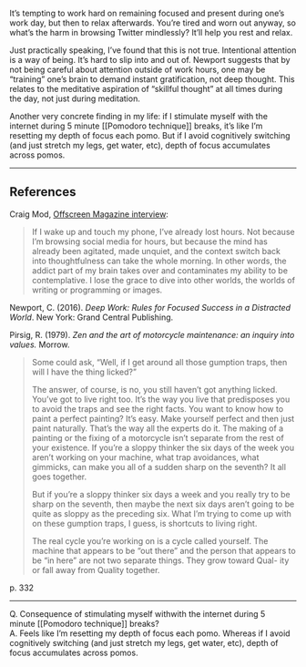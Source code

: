 It’s tempting to work hard on remaining focused and present during one’s work day, but then to relax afterwards. You’re tired and worn out anyway, so what’s the harm in browsing Twitter mindlessly? It’ll help you rest and relax.

Just practically speaking, I’ve found that this is not true. Intentional attention is a way of being. It’s hard to slip into and out of. Newport suggests that by not being careful about attention outside of work hours, one may be “training” one’s brain to demand instant gratification, not deep thought. This relates to the meditative aspiration of “skillful thought” at all times during the day, not just during meditation.

Another very concrete finding in my life: if I stimulate myself with the internet during 5 minute [[Pomodoro technique]] breaks, it’s like I’m resetting my depth of focus each pomo. But if I avoid cognitively switching (and just stretch my legs, get water, etc), depth of focus accumulates across pomos.

---

## References

Craig Mod, [Offscreen Magazine interview](https://craigmod.com/essays/offscreen_interview/):

> If I wake up and touch my phone, I’ve already lost hours. Not because I’m browsing social media for hours, but because the mind has already been agitated, made unquiet, and the context switch back into thoughtfulness can take the whole morning. In other words, the addict part of my brain takes over and contaminates my ability to be contemplative. I lose the grace to dive into other worlds, the worlds of writing or programming or images.

Newport, C. (2016). _Deep Work: Rules for Focused Success in a Distracted World_. New York: Grand Central Publishing.

Pirsig, R. (1979). _Zen and the art of motorcycle maintenance: an inquiry into values._ Morrow.

> Some could ask, “Well, if I get around all those gumption traps, then will I have the thing licked?”
> 
> The answer, of course, is no, you still haven’t got anything licked. You’ve got to live right too. It’s the way you live that predisposes you to avoid the traps and see the right facts. You want to know how to paint a perfect painting? It’s easy. Make yourself perfect and then just paint naturally. That’s the way all the experts do it. The making of a painting or the fixing of a motorcycle isn’t separate from the rest of your existence. If you’re a sloppy thinker the six days of the week you aren’t working on your machine, what trap avoidances, what gimmicks, can make you all of a sudden sharp on the seventh? It all goes together.
> 
> But if you’re a sloppy thinker six days a week and you really try to be sharp on the seventh, then maybe the next six days aren’t going to be quite as sloppy as the preceding six. What I’m trying to come up with on these gumption traps, I guess, is shortcuts to living right.
> 
> The real cycle you’re working on is a cycle called yourself. The machine that appears to be “out there” and the person that appears to be “in here” are not two separate things. They grow toward Qual- ity or fall away from Quality together.

p. 332

---

Q. Consequence of stimulating myself withwith the internet during 5 minute [[Pomodoro technique]] breaks?  
A. Feels like I’m resetting my depth of focus each pomo. Whereas if I avoid cognitively switching (and just stretch my legs, get water, etc), depth of focus accumulates across pomos.